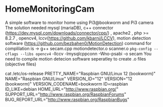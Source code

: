 # HomeMonitoringCam
A simple software to monitor home using Pi3@bookworm and Pi3 camera
The solution needed mysql (mariaDB), c++ connector (https://dev.mysql.com/downloads/connector/cpp/) , apache2 , php >= 8.2.7 , opencv4, lccv(https://github.com/kbarni/LCCV),  motion detection software (https://github.com/bezbahen0/MotionDetection) 
command for complilation is -> g++ secam.cpp motiondetector.o scanner.o `pkg-config --cflags --libs opencv4` -llccv  -lmysqlcppconn -Wno-psabi -o secam
You need to compile motion detecion software seperatley to create .o files (objective files)

cat /etc/os-release
PRETTY_NAME="Raspbian GNU/Linux 12 (bookworm)"
NAME="Raspbian GNU/Linux"
VERSION_ID="12"
VERSION="12 (bookworm)"
VERSION_CODENAME=bookworm
ID=raspbian
ID_LIKE=debian
HOME_URL="http://www.raspbian.org/"
SUPPORT_URL="http://www.raspbian.org/RaspbianForums"
BUG_REPORT_URL="http://www.raspbian.org/RaspbianBugs"

